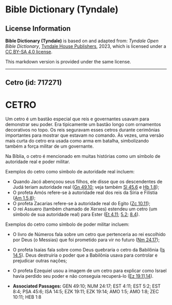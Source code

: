 # Bible Dictionary (Tyndale)

## License Information

**Bible Dictionary (Tyndale)** is based on and adapted from: _Tyndale Open Bible Dictionary_, [Tyndale House Publishers](https://tyndaleopenresources.com/), 2023, which is licensed under a [CC BY-SA 4.0 license](https://creativecommons.org/licenses/by-sa/4.0/legalcode.en).

This markdown version is provided under the same license.



--------------------------------

## Cetro (id: 717271)

CETRO
=====

Um cetro é um bastão especial que reis e governantes usavam para demonstrar seu poder. Era tipicamente um bastão longo com ornamentos decorativos no topo. Os reis seguravam esses cetros durante cerimônias importantes para mostrar que estavam no comando. Às vezes, uma versão mais curta do cetro era usada como arma em batalha, simbolizando também a força militar de um governante.

Na Bíblia, o cetro é mencionado em muitas histórias como um símbolo de autoridade real e poder militar.

Exemplos do cetro como símbolo de autoridade real incluem:

* Quando Jacó abençoou seus filhos, ele disse que os descendentes de Judá teriam autoridade real ([Gn 49\.10](https://ref.ly/Gen49:10); veja também [Sl 45\.6](https://ref.ly/Ps45:6) e [Hb 1\.8](https://ref.ly/Heb1:8));
* O profeta Amós refere\-se à autoridade real dos reis da Síria e Filístia ([Am 1\.5,8](https://ref.ly/Amos1:5,Amos1:8));
* O profeta Zacarias refere\-se à autoridade real do Egito ([Zc 10\.11](https://ref.ly/Zech10:11));
* O rei Assuero (também chamado de Xerxes) estendeu um cetro (um símbolo de sua autoridade real) para Ester ([Et 4\.11](https://ref.ly/Esth4:11); [5\.2](https://ref.ly/Esth5:2); [8\.4](https://ref.ly/Esth8:4)).

Exemplos do cetro como símbolo de poder militar incluem:

* O livro de Números fala sobre um cetro que pertenceria ao rei escolhido por Deus (o Messias) que foi prometido para vir no futuro ([Nm 24\.17](https://ref.ly/Num24:17));
* O profeta Isaías fala sobre como Deus quebraria o cetro da Babilônia ([Is 14\.5](https://ref.ly/Isa14:5)). Deus destruiria o poder que a Babilônia usava para controlar e prejudicar outras nações;
* O profeta Ezequiel usou a imagem de um cetro para explicar como Israel havia perdido seu poder e não conseguia recuperá\-lo ([Ez 19\.11,14](https://ref.ly/Ezek19:11,Ezek19:14)).

* **Associated Passages:** GEN 49:10; NUM 24:17; EST 4:11; EST 5:2; EST 8:4; PSA 45:6; ISA 14:5; EZK 19:11; EZK 19:14; AMO 1:5; AMO 1:8; ZEC 10:11; HEB 1:8


